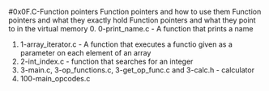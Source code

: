 #0x0F.C-Function pointers
Function pointers and how to use them
Function pointers and what they exactly hold
Function pointers and what they point to in the virtual memory
0. 0-print_name.c - A function that prints a name
1. 1-array_iterator.c - A function that executes a functio given as a parameter on each element of an array
2. 2-int_index.c - function that searches for an integer
3. 3-main.c, 3-op_functions.c, 3-get_op_func.c and 3-calc.h - calculator
4. 100-main_opcodes.c